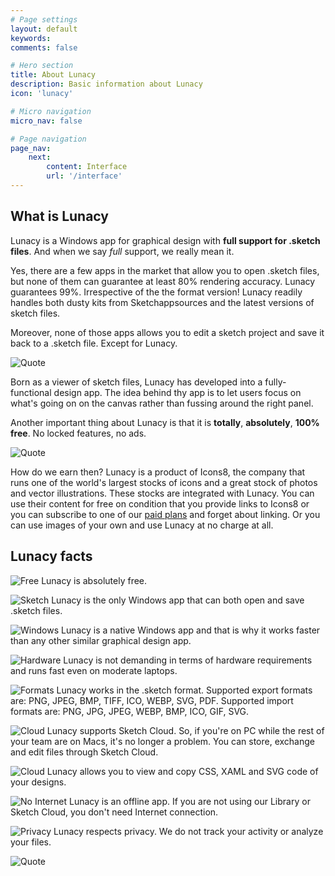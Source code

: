 ```yaml
---
# Page settings
layout: default
keywords:
comments: false

# Hero section
title: About Lunacy
description: Basic information about Lunacy
icon: 'lunacy'

# Micro navigation
micro_nav: false

# Page navigation
page_nav:
    next:
        content: Interface
        url: '/interface'
---
```



## What is Lunacy

Lunacy is a Windows app for graphical design with **full support for .sketch files**. And when we say *full* support, we really mean it.

Yes, there are a few apps in the market that allow you to open .sketch files, but none of them can guarantee at least 80% rendering accuracy. Lunacy guarantees 99%. Irrespective of the the format version! Lunacy readily handles both dusty kits from Sketchappsources and the latest versions of sketch files.

Moreover, none of those apps allows you to edit a sketch project and save it back to a .sketch file. Except for Lunacy.

![Quote](public/quote2.png)

Born as a viewer of sketch files, Lunacy has developed into a fully-functional design app. <!--It inherits all the best things available in Sketch and brings new unique functionality.--> The idea behind thу app is to let users focus on what's going on on the canvas rather than fussing around the right panel.

Another important thing about Lunacy is that it is **totally**, **absolutely**, **100% free**. No locked features, no ads.

![Quote](public/quote3.png)

How do we earn then? Lunacy is a product of Icons8, the company that runs one of the world's largest stocks of icons and a great stock of photos and vector illustrations. These stocks are integrated with Lunacy. You can use their content for free on condition that you provide links to Icons8 or you can subscribe to one of our <a href="https://icons8.com/pricing" target="_blank">paid plans</a> and forget about linking. Or you can use images of your own and use Lunacy at no charge at all.


## Lunacy facts

![Free](public/icons8_one_free.png) Lunacy is absolutely free.

![Sketch](public/icons8_sketch.png) Lunacy is the only Windows app that can both open and save .sketch files.

![Windows](public/icons8_windows8.png) Lunacy is a native Windows app and that is why it works faster than any other similar graphical design app.

![Hardware](public/icons8_processor.png) Lunacy is not demanding in terms of hardware requirements and runs fast even on moderate laptops.

![Formats](public/icons8_import_file.png) Lunacy works in the .sketch format. Supported export formats are: PNG, JPEG, BMP, TIFF, ICO, WEBP, SVG, PDF. Supported import formats are:  PNG, JPG, JPEG, WEBP, BMP, ICO, GIF, SVG.

![Cloud](public/icons8_cloud.png) Lunacy supports Sketch Cloud. So, if you're on PC while the rest of your team are on Macs, it's no longer a problem. You can store, exchange and edit files through Sketch Cloud.

![Cloud](public/icons8_css.png) Lunacy allows you to view and copy CSS, XAML and SVG code of your designs.

![No Internet](public/icons8_wi-fi_off.png) Lunacy is an offline app. If you are not using our Library or Sketch Cloud, you don't need Internet connection.

![Privacy](public/icons8_privacy.png) Lunacy respects privacy. We do not track your activity or analyze your files.

![Quote](public/quote.png)
